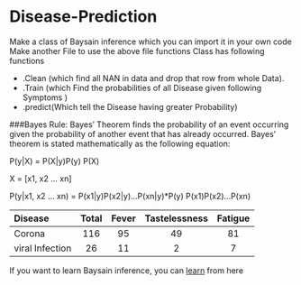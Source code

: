 # Disease-Prediction
  Make a class of Baysain inference which you can import it in your own code
  Make another File to use the above file functions
 Class has following functions
 *  .Clean (which find all NAN in data and drop that row from whole Data).
 *  .Train (which Find the probabilities of all Disease given following Symptoms )
 *  .predict(Which tell the Disease having greater Probability)


###Bayes Rule:
Bayes’ Theorem finds the probability of an event occurring given the probability of another event that has already occurred. Bayes’ theorem is stated mathematically as the following equation:


  P(y|X) = P(X|y)P(y)
              P(X)
              
              
              
              
  X = [x1, x2 ... xn]
  
  
  P(y|x1, x2 ... xn) = P(x1|y)P(x2|y)...P(xn|y)*P(y)
                               P(x1)P(x2)...P(xn)
  
  
            
            
| Disease | Total | Fever | Tastelessness | Fatigue |
| :--- | :----: | :---: | :----: | :---: |
| Corona | 116 | 95 | 49 | 81 |
| viral Infection | 26 | 11 | 2 | 7 |


 If you want to learn Baysain inference, you can [learn](https://www.geeksforgeeks.org/naive-bayes-classifiers/#:~:text=Naive%20Bayes%20classifiers%20are%20a,is%20independent%20of%20each%20other.) from here
